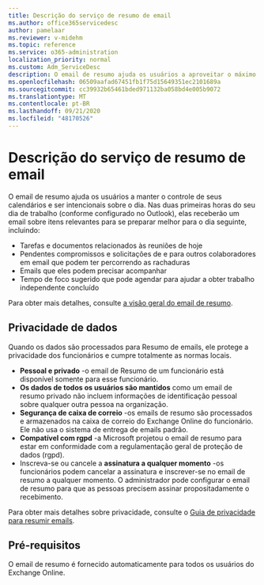 ```yaml
---
title: Descrição do serviço de resumo de email
ms.author: office365servicedesc
author: pamelaar
ms.reviewer: v-midehm
ms.topic: reference
ms.service: o365-administration
localization_priority: normal
ms.custom: Adm_ServiceDesc
description: O email de resumo ajuda os usuários a aproveitar o máximo de cada dia. Ele identifica oportunidades entre vários elementos e fornece lembretes oportunas.
ms.openlocfilehash: 06509aafad67451fb1f75d15649351ec2101689a
ms.sourcegitcommit: cc39932b65461bded971132ba058bd4e005b9072
ms.translationtype: MT
ms.contentlocale: pt-BR
ms.lasthandoff: 09/21/2020
ms.locfileid: "48170526"
---
```

# <a name="briefing-email-service-description"></a>Descrição do serviço de resumo de email

O email de resumo ajuda os usuários a manter o controle de seus calendários e ser intencionais sobre o dia. Nas duas primeiras horas do seu dia de trabalho (conforme configurado no Outlook), elas receberão um email sobre itens relevantes para se preparar melhor para o dia seguinte, incluindo:

* Tarefas e documentos relacionados às reuniões de hoje
* Pendentes compromissos e solicitações de e para outros colaboradores em email que podem ter percorrendo as rachaduras
* Emails que eles podem precisar acompanhar
* Tempo de foco sugerido que pode agendar para ajudar a obter trabalho independente concluído

Para obter mais detalhes, consulte [a visão geral do email de resumo](https://docs.microsoft.com/Briefing/be-overview).

## <a name="data-privacy"></a>Privacidade de dados

Quando os dados são processados para Resumo de emails, ele protege a privacidade dos funcionários e cumpre totalmente as normas locais.

* **Pessoal e privado** -o email de Resumo de um funcionário está disponível somente para esse funcionário.
* **Os dados de todos os usuários são mantidos** como um email de resumo privado não incluem informações de identificação pessoal sobre qualquer outra pessoa na organização.
* **Segurança de caixa de correio** -os emails de resumo são processados e armazenados na caixa de correio do Exchange Online do funcionário. Ele não usa o sistema de entrega de emails padrão.
* **Compatível com rgpd** -a Microsoft projetou o email de resumo para estar em conformidade com a regulamentação geral de proteção de dados (rgpd).
* Inscreva-se ou cancele a **assinatura a qualquer momento** -os funcionários podem cancelar a assinatura e inscrever-se no email de resumo a qualquer momento. O administrador pode configurar o email de resumo para que as pessoas precisem assinar propositadamente o recebimento.

Para obter mais detalhes sobre privacidade, consulte o [Guia de privacidade para resumir emails](https://docs.microsoft.com/Briefing/be-privacy).

## <a name="prerequisites"></a>Pré-requisitos

O email de resumo é fornecido automaticamente para todos os usuários do Exchange Online.
